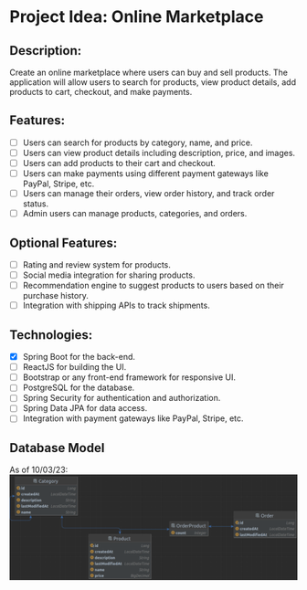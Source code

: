 # Project Idea: Online Marketplace

## Description:
Create an online marketplace where users can buy and sell products. The application will allow users to search for products, view product details, add products to cart, checkout, and make payments.

## Features:
- [ ] Users can search for products by category, name, and price.
- [ ] Users can view product details including description, price, and images.
- [ ] Users can add products to their cart and checkout.
- [ ] Users can make payments using different payment gateways like PayPal, Stripe, etc.
- [ ] Users can manage their orders, view order history, and track order status.
- [ ] Admin users can manage products, categories, and orders.

## Optional Features:

- [ ] Rating and review system for products.
- [ ] Social media integration for sharing products.
- [ ] Recommendation engine to suggest products to users based on their purchase history.
- [ ] Integration with shipping APIs to track shipments.

## Technologies:

- [x] Spring Boot for the back-end.
- [ ] ReactJS for building the UI.
- [ ] Bootstrap or any front-end framework for responsive UI.
- [ ] PostgreSQL for the database.
- [ ] Spring Security for authentication and authorization.
- [ ] Spring Data JPA for data access.
- [ ] Integration with payment gateways like PayPal, Stripe, etc.

## Database Model
As of 10/03/23:
![Model Diagram](images/Model%20Diagram%20at%202023-03-10_00-25.png)

